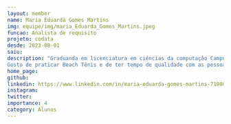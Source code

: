 ```yaml
---
layout: member
name: Maria Eduarda Gomes Martins 
img: equipe/img/maria_Eduarda_Gomes_Martins.jpeg
funcao: Analista de requisito 
projeto: codata
desde: 2023-08-01
saiu: 
description: "Graduanda em licenciatura em ciências da computação Campus IV- UFPB, atualmente sou analista de requisitos no projeto CODATA. Estou aprendendo e buscando conhecimentos na área de dados e me encontrando a cada dia na área. 
Gosto de praticar Beach Tênis e de ter tempo de qualidade com as pessoas que amo. "
home_page: 
github: 
linkedin: https://www.linkedin.com/in/maria-eduarda-gomes-martins-719081217
instagram: 
twitter: 
importance: 4
category: Alunos
---
```

